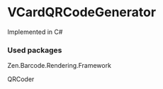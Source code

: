 # VCardQRCodeGenerator
Implemented in C#

### Used packages
Zen.Barcode.Rendering.Framework

QRCoder
